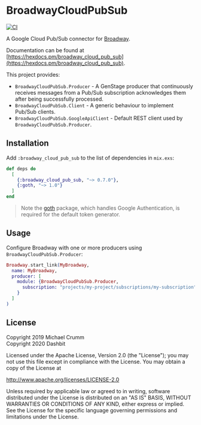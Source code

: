 # BroadwayCloudPubSub

[![CI](https://github.com/dashbitco/broadway_cloud_pub_sub/actions/workflows/ci.yml/badge.svg)](https://github.com/dashbitco/broadway_cloud_pub_sub/actions/workflows/ci.yml)

A Google Cloud Pub/Sub connector for [Broadway](https://github.com/dashbitco/broadway).

Documentation can be found at [https://hexdocs.pm/broadway_cloud_pub_sub](https://hexdocs.pm/broadway_cloud_pub_sub).

This project provides:

* `BroadwayCloudPubSub.Producer` - A GenStage producer that continuously receives messages from a Pub/Sub subscription acknowledges them after being successfully processed.
* `BroadwayCloudPubSub.Client` - A generic behaviour to implement Pub/Sub clients.
* `BroadwayCloudPubSub.GoogleApiClient` - Default REST client used by `BroadwayCloudPubSub.Producer`.

## Installation

Add `:broadway_cloud_pub_sub` to the list of dependencies in `mix.exs`:

```elixir
def deps do
  [
    {:broadway_cloud_pub_sub, "~> 0.7.0"},
    {:goth, "~> 1.0"}
  ]
end
```

> Note the [goth](https://hexdocs.pm/goth) package, which handles Google Authentication, is required for the default token generator.

## Usage

Configure Broadway with one or more producers using `BroadwayCloudPubSub.Producer`:

```elixir
Broadway.start_link(MyBroadway,
  name: MyBroadway,
  producer: [
    module: {BroadwayCloudPubSub.Producer,
      subscription: "projects/my-project/subscriptions/my-subscription"
    }
  ]
)
```

## License

Copyright 2019 Michael Crumm \
Copyright 2020 Dashbit

  Licensed under the Apache License, Version 2.0 (the "License");
  you may not use this file except in compliance with the License.
  You may obtain a copy of the License at

  http://www.apache.org/licenses/LICENSE-2.0

  Unless required by applicable law or agreed to in writing, software
  distributed under the License is distributed on an "AS IS" BASIS,
  WITHOUT WARRANTIES OR CONDITIONS OF ANY KIND, either express or implied.
  See the License for the specific language governing permissions and
  limitations under the License.
